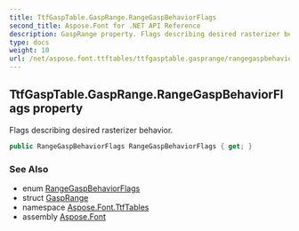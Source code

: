```yaml
---
title: TtfGaspTable.GaspRange.RangeGaspBehaviorFlags
second_title: Aspose.Font for .NET API Reference
description: GaspRange property. Flags describing desired rasterizer behavior
type: docs
weight: 10
url: /net/aspose.font.ttftables/ttfgasptable.gasprange/rangegaspbehaviorflags/
---
```

## TtfGaspTable.GaspRange.RangeGaspBehaviorFlags property

Flags describing desired rasterizer behavior.

```csharp
public RangeGaspBehaviorFlags RangeGaspBehaviorFlags { get; }
```

### See Also

* enum [RangeGaspBehaviorFlags](../../ttfgasptable.rangegaspbehaviorflags/)
* struct [GaspRange](../)
* namespace [Aspose.Font.TtfTables](../../ttfgasptable.gasprange/)
* assembly [Aspose.Font](../../../)


